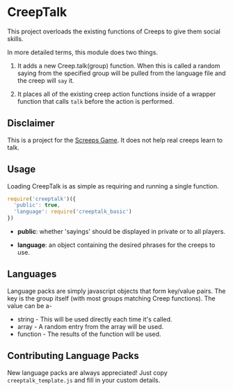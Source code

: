 # CreepTalk

This project overloads the existing functions of Creeps to give them social
skills.

In more detailed terms, this module does two things.

1. It adds a new Creep.talk(group) function. When this is called a random saying
from the specified group will be pulled from the language file and the creep
will `say` it.

2. It places all of the existing creep action functions inside of a wrapper
function that calls `talk` before the action is performed.


## Disclaimer

This is a project for the [Screeps Game](https://screeps.com/). It does not help
real creeps learn to talk.


## Usage

Loading CreepTalk is as simple as requiring and running a single function.

```javascript
require('creeptalk')({
  'public': true,
  'language': require('creeptalk_basic')
})
```

* **public**: whether 'sayings' should be displayed in private or to all
  players.

* **language**: an object containing the desired phrases for the creeps to use.


## Languages

Language packs are simply javascript objects that form key/value pairs. The key
is the group itself (with most groups matching Creep functions). The value can
be a-

* string - This will be used directly each time it's called.
* array - A random entry from the array will be used.
* function - The results of the function will be used.


## Contributing Language Packs

New language packs are always appreciated! Just copy `creeptalk_template.js`
and fill in your custom details.
